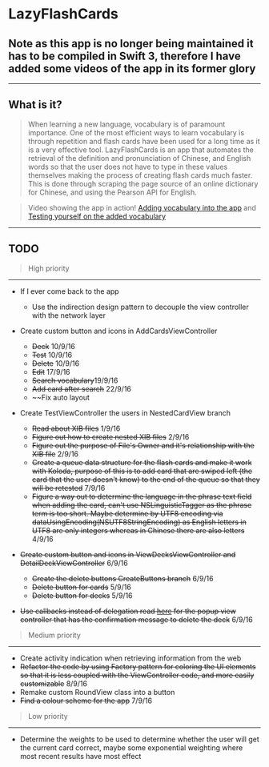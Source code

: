 # LazyFlashCards
## Note as this app is no longer being maintained it has to be compiled in Swift 3, therefore I have added some videos of the app in its former glory
----
## What is it?


> When learning a new language, vocabulary is of paramount importance. One of the most efficient ways to learn vocabulary is through repetition and flash cards have been used for a long time as it is a very effective tool. LazyFlashCards is an app that automates the retrieval of the definition and pronunciation of Chinese, and English words so that the user does not have to type in these values themselves making the process of creating flash cards much faster. This is done through scraping the page source of an online dictionary for Chinese, and using the Pearson API for English.

> Video showing the app in action! [Adding vocabulary into the app](https://youtu.be/HKRYVzx_Mko) and [Testing yourself on the added vocabulary](https://youtu.be/_NjgEyqw7gY)

---

## TODO

> High priority
---
* If I ever come back to the app
  * Use the indirection design pattern to decouple the view controller with the network layer
* Create custom button and icons in AddCardsViewController
  * ~~Deck~~ 10/9/16 
  * ~~Test~~ 10/9/16
  * ~~Delete~~ 10/9/16
  * ~~Edit~~ 17/9/16 
  * ~~Search vocabulary~~19/9/16
  * ~~Add card after search~~ 22/9/16
  * ~~Fix auto layout 


* Create TestViewController the users in NestedCardView branch
  * ~~Read about XIB files~~ 1/9/16
  * ~~Figure out how to create nested XIB files~~ 2/9/16
  * ~~Figure out the purpose of File's Owner and it's relationship with the XIB file~~ 2/9/16
  * ~~Create a queue data structure for the flash cards and make it work with Koloda, purpose of this is to add card that are swiped left (the card that the user doesn't know) to the end of the queue so that they will be retested~~ 7/9/16
  * ~~Figure a way out to determine the language in the phrase text field when adding the card, can't use NSLinguisticTagger as the phrase term is too short. Maybe determine by UTF8 encoding via dataUsingEncoding(NSUTF8StringEncoding) as English letters in UTF8 are only integers whereas in Chinese there are also letters~~ 4/9/16

* ~~Create custom button and icons in ViewDecksViewController and DetailDeckViewController~~ 6/9/16
  * ~~Create the delete buttons CreateButtons branch~~ 6/9/16
  * ~~Delete button for cards~~ 5/9/16
  * ~~Delete button for decks~~ 5/9/16
* ~~Use callbacks instead of delegation read [here](https://medium.cobeisfresh.com/why-you-shouldn-t-use-delegates-in-swift-7ef808a7f16b#.wn71g2472) for the popup view controller that has the confirmation message to delete the deck~~ 6/9/16


> Medium priority
---

* Create activity indication when retrieving information from the web
* ~~Refactor the code by using Factory pattern for coloring the UI elements so that it is less coupled with the ViewController code, and more easily customizable~~ 8/9/16
* Remake custom RoundView class into a button  
* ~~Find a colour scheme for the app~~ 7/9/16

> Low priority
---

* Determine the weights to be used to determine whether the user will get the current card correct, maybe some exponential weighting where most recent results have most effect 
   

   
